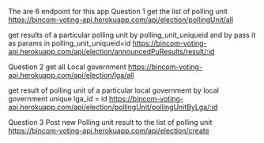 The are 6 endpoint for this app
Question 1
get the list of polling unit
https://bincom-voting-api.herokuapp.com/api/election/pollingUnit/all

get results of a particular polling unit by polling_unit_uniqueid and by pass it as params in polling_unit_uniqueid=id
https://bincom-voting-api.herokuapp.com/api/election/announcedPuResults/result/:id

Question 2
get all Local government
https://bincom-voting-api.herokuapp.com/api/election/lga/all

get result of polling unit of a particular local government by local government unique lga_id = id
https://bincom-voting-api.herokuapp.com/api/election/pollingUnit/pollingUnitByLga/:id

Question 3
Post new Polling unit result to the list of polling unit
https://bincom-voting-api.herokuapp.com/api/election/create
